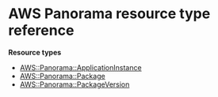 # AWS Panorama resource type reference<a name="AWS_Panorama"></a>

**Resource types**
+ [AWS::Panorama::ApplicationInstance](aws-resource-panorama-applicationinstance.md)
+ [AWS::Panorama::Package](aws-resource-panorama-package.md)
+ [AWS::Panorama::PackageVersion](aws-resource-panorama-packageversion.md)